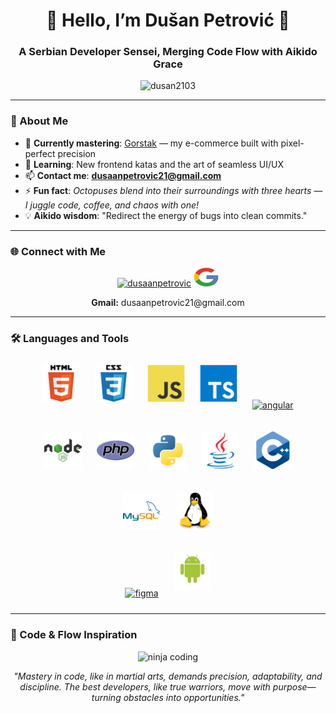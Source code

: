 <div align="center">
  <h1>👋 Hello, I’m Dušan Petrović 👋</h1>
  <h3>A Serbian Developer Sensei, Merging Code Flow with Aikido Grace</h3>
  <img src="https://komarev.com/ghpvc/?username=dusan2103&label=Profile%20Views&color=0e75b6&style=flat" alt="dusan2103" />
</div>

---

### 🥋 About Me
- 🔭 **Currently mastering**: [Gorstak](https://gorstakstore.netlify.app/) — my e-commerce built with pixel-perfect precision  
- 🌱 **Learning**: New frontend katas and the art of seamless UI/UX  
- 📫 **Contact me**: **dusaanpetrovic21@gmail.com**  
- ⚡ **Fun fact**: *Octopuses blend into their surroundings with three hearts — I juggle code, coffee, and chaos with one!*  
- 💡 **Aikido wisdom**: "Redirect the energy of bugs into clean commits."  

---

### 🌐 Connect with Me
<div align="center">
  <a href="https://instagram.com/dusaanpetrovic" target="blank"><img src="https://raw.githubusercontent.com/rahuldkjain/github-profile-readme-generator/master/src/images/icons/Social/instagram.svg" alt="dusaanpetrovic" height="30" width="40" /></a>
  <a href="mailto:dusaanpetrovic21@gmail.com" target="blank"><img src="https://raw.githubusercontent.com/devicons/devicon/master/icons/google/google-original.svg" alt="gmail" height="30" width="40"/></a>
</div>
<p align="center">
  <strong>Gmail:</strong> dusaanpetrovic21@gmail.com
</p>

---

### 🛠️ Languages and Tools
<p align="center">
  <!-- Frontend -->
  <a href="https://www.w3.org/html/" target="_blank"><img src="https://raw.githubusercontent.com/devicons/devicon/master/icons/html5/html5-original-wordmark.svg" alt="html5" width="60" height="60" style="margin: 10px;"/></a>
  <a href="https://www.w3schools.com/css/" target="_blank"><img src="https://raw.githubusercontent.com/devicons/devicon/master/icons/css3/css3-original-wordmark.svg" alt="css3" width="60" height="60" style="margin: 10px;"/></a>
  <a href="https://developer.mozilla.org/en-US/docs/Web/JavaScript" target="_blank"><img src="https://raw.githubusercontent.com/devicons/devicon/master/icons/javascript/javascript-original.svg" alt="javascript" width="60" height="60" style="margin: 10px;"/></a>
  <a href="https://www.typescriptlang.org/" target="_blank"><img src="https://raw.githubusercontent.com/devicons/devicon/master/icons/typescript/typescript-original.svg" alt="typescript" width="60" height="60" style="margin: 10px;"/></a>
  <a href="https://angular.io" target="_blank"><img src="https://angular.io/assets/images/logos/angular/angular.svg" alt="angular" width="60" height="60" style="margin: 10px;"/></a>
<p align="center">
  <!-- Backend -->
  <a href="https://nodejs.org" target="_blank"><img src="https://raw.githubusercontent.com/devicons/devicon/master/icons/nodejs/nodejs-original-wordmark.svg" alt="nodejs" width="60" height="60" style="margin: 10px;"/></a>
  <a href="https://www.php.net" target="_blank"><img src="https://raw.githubusercontent.com/devicons/devicon/master/icons/php/php-original.svg" alt="php" width="60" height="60" style="margin: 10px;"/></a>
  <a href="https://www.python.org" target="_blank"><img src="https://raw.githubusercontent.com/devicons/devicon/master/icons/python/python-original.svg" alt="python" width="60" height="60" style="margin: 10px;"/></a>
  <a href="https://www.java.com" target="_blank"><img src="https://raw.githubusercontent.com/devicons/devicon/master/icons/java/java-original.svg" alt="java" width="60" height="60" style="margin: 10px;"/></a>
  <a href="https://www.w3schools.com/cpp/" target="_blank"><img src="https://raw.githubusercontent.com/devicons/devicon/master/icons/cplusplus/cplusplus-original.svg" alt="cplusplus" width="60" height="60" style="margin: 10px;"/></a>
</p>
<p align="center">
  <!-- Databases & OS -->
  <a href="https://www.mysql.com/" target="_blank"><img src="https://raw.githubusercontent.com/devicons/devicon/master/icons/mysql/mysql-original-wordmark.svg" alt="mysql" width="60" height="60" style="margin: 10px;"/></a>
  <a href="https://www.linux.org/" target="_blank"><img src="https://raw.githubusercontent.com/devicons/devicon/master/icons/linux/linux-original.svg" alt="linux" width="60" height="60" style="margin: 10px;"/></a>
</p>

<p align="center">
  <!-- Other Tools -->
  <a href="https://www.figma.com/" target="_blank"><img src="https://www.vectorlogo.zone/logos/figma/figma-icon.svg" alt="figma" width="60" height="60" style="margin: 10px;"/></a>
  <a href="https://developer.android.com" target="_blank"><img src="https://raw.githubusercontent.com/devicons/devicon/master/icons/android/android-original-wordmark.svg" alt="android" width="60" height="60" style="margin: 10px;"/></a>
</p>
</p>

---

### 🌌 Code & Flow Inspiration
<div align="center">  
  <img src="https://media.giphy.com/media/v1.Y2lkPTc5MGI3NjExM2x2NGZqYzM0aDRuMnZncDFmNGYxNWVhNXRwbmd5a3Z0aThzOG1zYSZlcD12MV9pbnRlcm5hbF9naWZfYnlfaWQmY3Q9Zw/QBd2kLB5qDmysEXre9/giphy.gif" width="200" alt="ninja coding" />  
  <p><i>"Mastery in code, like in martial arts, demands precision, adaptability, and discipline. The best developers, like true warriors, move with purpose—turning obstacles into opportunities."</i></p>  
</div>

